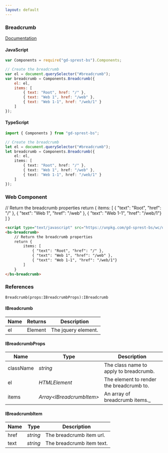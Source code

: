 ```yaml
---
layout: default
---
```


### Breadcrumb
[Documentation](https://getbootstrap.com/docs/4.1/components/breadcrumbs)

<div id="breadcrumbDemo"></div>

#### JavaScript
```js
var Components = require("gd-sprest-bs").Components;

// Create the breadcrumb
var el = document.querySelector("#breadcrumb");
var breadcrumb = Components.Breadcrumb({
    el: el,
    items: [
        { text: "Root", href: "/" },
        { text: "Web 1", href: "/web" },
        { text: "Web 1-1", href: "/web/1" }
    ]
});
```
#### TypeScript
```ts
import { Components } from "gd-sprest-bs";

// Create the breadcrumb
let el = document.querySelector("#breadcrumb");
let breadcrumb = Components.Breadcrumb({
    el: el,
    items: [
        { text: "Root", href: "/" },
        { text: "Web 1", href: "/web" },
        { text: "Web 1-1", href: "/web/1" }
    ]
});
```

### Web Component

<bs-breadcrumb>
    // Return the breadcrumb properties
    return {
        items: [
            { "text": "Root", "href": "/" }, 
            { "text": "Web 1", "href": "/web" }, 
            { "text": "Web 1-1", "href": "/web/1"}
        ]
    }
</bs-breadcrumb>

```html
<script type="text/javascript" src="https://unpkg.com/gd-sprest-bs/wc/dist/gd-sprest-bs.js"></script>
<bs-breadcrumb>
    // Return the breadcrumb properties
    return {
        items: [
            { "text": "Root", "href": "/" }, 
            { "text": "Web 1", "href": "/web" }, 
            { "text": "Web 1-1", "href": "/web/1"}
        ]
    }
</bs-breadcrumb>
```

### References

```
Breadcrumb(props:IBreadcrumbProps):IBreadcrumb
```

#### IBreadcrumb

| Name | Returns | Description |
| --- | --- | --- |
| el | Element | The jquery element. |

#### IBreadcrumbProps

| Name | Type | Description |
| --- | --- | --- |
| className | _string_ | The class name to apply to breadcrumb. |
| el | _HTMLElement_ | The element to render the breadcrumb to. |
| items | _Array&lt;IBreadcrumbItem&gt;_ | An array of breadcrumb items._ |

#### IBreadcrumbItem

| Name | Type | Description |
| --- | --- | --- |
| href | _string_ | The breadcrumb item url. |
| text | _string_ | The breadcrumb item text. |

<script type="text/javascript">
    // Wait for the window to be loaded
    window.addEventListener("load", function() {
        // See if a breadcrumb exists
        var breadcrumb = document.querySelector("#breadcrumbDemo");
        if(breadcrumb) {
            // Render the breadcrumb
            $REST.Components.Breadcrumb({
                el: breadcrumb,
                items: [
                    { text: "Root", href: "/" },
                    { text: "Web 1", href: "/web" },
                    { text: "Web 1-1", href: "/web/1" }
                ]
            });
        }
    });
</script>